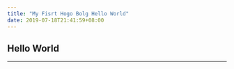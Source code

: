 ```yaml
---
title: "My Fisrt Hogo Bolg Hello World"
date: 2019-07-18T21:41:59+08:00
---
```

## Hello World 
---

